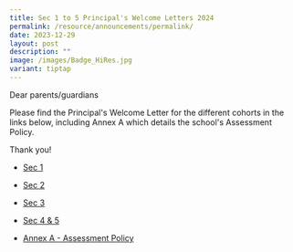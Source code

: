 ```yaml
---
title: Sec 1 to 5 Principal's Welcome Letters 2024
permalink: /resource/announcements/permalink/
date: 2023-12-29
layout: post
description: ""
image: /images/Badge_HiRes.jpg
variant: tiptap
---
```

<p>Dear parents/guardians</p><p>Please find the Principal's Welcome Letter for the different cohorts in the links below, including Annex A which details the school's Assessment Policy. </p><p>Thank you! </p><ul data-tight="true" class="tight"><li><p><a href="/files/2024_Sec_1_Principal_s_Welcome_Letter.pdf" rel="noopener noreferrer nofollow" target="_blank">Sec 1</a></p></li><li><p><a href="/files/2024_Sec_2_Principal_s_Welcome_Letter.pdf" rel="noopener noreferrer nofollow" target="_blank">Sec 2</a></p></li><li><p><a href="/files/2024_Sec_3_Principal_s_Welcome_Letter.pdf" rel="noopener noreferrer nofollow" target="_blank">Sec 3</a></p></li><li><p><a href="/files/2024_Sec_4_5_Principal_s_Welcome_Letter.pdf" rel="noopener noreferrer nofollow" target="_blank">Sec 4 &amp; 5</a></p></li><li><p><a href="/files/Annex_A___WSSS_Assessment_Policy.pdf" rel="noopener noreferrer nofollow" target="_blank">Annex A - Assessment Policy</a></p></li></ul><p></p>